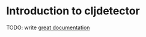 # Introduction to cljdetector

TODO: write [great documentation](http://jacobian.org/writing/what-to-write/)
